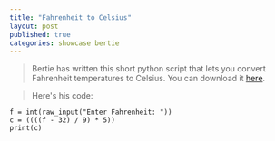 ```yaml
---
title: "Fahrenheit to Celsius"
layout: post
published: true
categories: showcase bertie
---
```


> Bertie has written this short python script that lets you convert Fahrenheit temperatures to Celsius.
> You can download it [here](/files/showcase/Bertie/fahrenheit-to-celsius.py).

> Here's his code:

    f = int(raw_input("Enter Fahrenheit: "))
    c = ((((f - 32) / 9) * 5))
    print(c)
